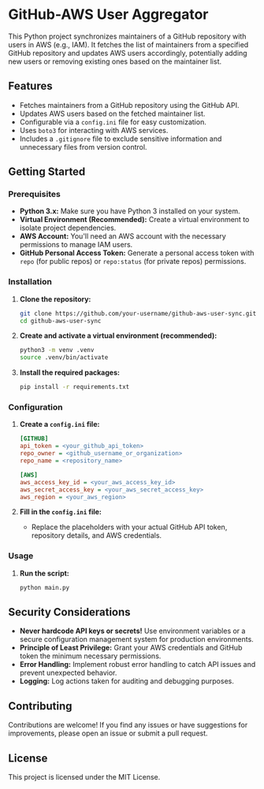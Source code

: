 # GitHub-AWS User Aggregator

This Python project synchronizes maintainers of a GitHub repository with users in AWS (e.g., IAM). It fetches the list of maintainers from a specified GitHub repository and updates AWS users accordingly, potentially adding new users or removing existing ones based on the maintainer list.

## Features

- Fetches maintainers from a GitHub repository using the GitHub API.
- Updates AWS users based on the fetched maintainer list.
- Configurable via a `config.ini` file for easy customization.
- Uses `boto3` for interacting with AWS services.
- Includes a `.gitignore` file to exclude sensitive information and unnecessary files from version control.

## Getting Started

### Prerequisites

- **Python 3.x:** Make sure you have Python 3 installed on your system.
- **Virtual Environment (Recommended):** Create a virtual environment to isolate project dependencies.
- **AWS Account:** You'll need an AWS account with the necessary permissions to manage IAM users.
- **GitHub Personal Access Token:** Generate a personal access token with `repo` (for public repos) or `repo:status` (for private repos) permissions.

### Installation

1. **Clone the repository:**
   ```bash
   git clone https://github.com/your-username/github-aws-user-sync.git
   cd github-aws-user-sync
   ```

2. **Create and activate a virtual environment (recommended):**
   ```bash
   python3 -m venv .venv
   source .venv/bin/activate
   ```

3. **Install the required packages:**
   ```bash
   pip install -r requirements.txt
   ```

### Configuration

1. **Create a `config.ini` file:**
   ```ini
   [GITHUB]
   api_token = <your_github_api_token>
   repo_owner = <github_username_or_organization>
   repo_name = <repository_name>

   [AWS]
   aws_access_key_id = <your_aws_access_key_id> 
   aws_secret_access_key = <your_aws_secret_access_key>
   aws_region = <your_aws_region> 
   ```

2. **Fill in the `config.ini` file:**
   - Replace the placeholders with your actual GitHub API token, repository details, and AWS credentials.

### Usage

1. **Run the script:**
   ```bash
   python main.py
   ```

## Security Considerations

- **Never hardcode API keys or secrets!** Use environment variables or a secure configuration management system for production environments.
- **Principle of Least Privilege:** Grant your AWS credentials and GitHub token the minimum necessary permissions.
- **Error Handling:** Implement robust error handling to catch API issues and prevent unexpected behavior.
- **Logging:** Log actions taken for auditing and debugging purposes.

## Contributing

Contributions are welcome! If you find any issues or have suggestions for improvements, please open an issue or submit a pull request.

## License

This project is licensed under the MIT License.
